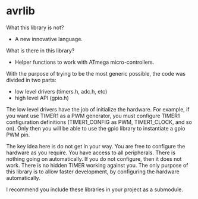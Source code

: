 # avrlib

What this library is not?
 - A new innovative language.

What is there in this library?
 - Helper functions to work with ATmega micro-controllers.

With the purpose of trying to be the most generic possible, the code was divided in two parts:
 - low level drivers (timers.h, adc.h, etc)
 - high level API (gpio.h)

The low level drivers have the job of initialize the hardware. For example, if you want use TIMER1 as a PWM generator, you must configure TIMER1 configuration definitions (TIMER1_CONFIG as PWM, TIMER1_CLOCK, and so on). Only then you will be able to use the gpio library to instantiate a gpio PWM pin.

The key idea here is do not get in your way. You are free to configure the hardware as you require. You have access to all peripherals. There is nothing going on automatically. If you do not configure, then it does not work. There is no hidden TIMER working against you. The only purpose of this library is to allow faster development, by configuring the hardware automatically.

I recommend you include these libraries in your project as a submodule.
